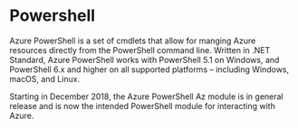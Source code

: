 # Powershell

Azure PowerShell is a set of cmdlets that allow for manging Azure resources directly from the PowerShell command line. Written in .NET Standard, Azure PowerShell works with PowerShell 5.1 on Windows, and PowerShell 6.x and higher on all supported platforms – including Windows, macOS, and Linux.

Starting in December 2018, the Azure PowerShell Az module is in general release and is now the intended PowerShell module for interacting with Azure.